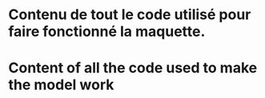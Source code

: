 # Contenu de tout le code utilisé pour faire fonctionné la maquette.
# Content of all the code used to make the model work
